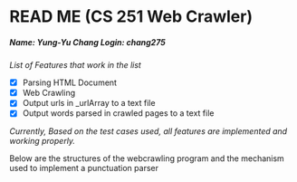 # READ ME (CS 251 Web Crawler)

##### Name: Yung-Yu Chang	Login: chang275

_List of Features that work in the list_

- [x] Parsing HTML Document
- [x] Web Crawling 
- [x] Output urls in _urlArray to a text file 
- [x] Output words parsed in crawled pages to a text file 

_Currently, Based on the test cases used, all features are implemented and working properly._


Below are the structures of the webcrawling program and the mechanism used to implement a punctuation parser

```c++

```
